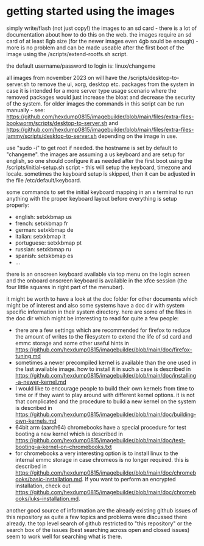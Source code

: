 # getting started using the images

simply write/flash (not just copy!) the images to an sd card - there is a lot
of documentation about how to do this on the web. the images require an sd
card of at least 8gb size (for the newer images even 4gb sould be enough) -
more is no problem and can be made useable after the first boot of the image
using the /scripts/extend-rootfs.sh script.

the default username/password to login is: linux/changeme

all images from november 2023 on will have the /scripts/desktop-to-server.sh
to remove the ui, xorg, desktop etc. packages from the system in case it is
intended for a more server type usage scenario where the removed packages
would just increase the bloat and decrease the security of the system. for
older images the commands in this script can be run manually - see:
https://github.com/hexdump0815/imagebuilder/blob/main/files/extra-files-bookworm/scripts/desktop-to-server.sh
and
https://github.com/hexdump0815/imagebuilder/blob/main/files/extra-files-jammy/scripts/desktop-to-server.sh
depending on the image in use.

use "sudo -i" to get root if needed. the hostname is set by default to
"changeme". the images are assuming a us keyboard and are setup for english,
so one should configure it as needed after the first boot using the
/scripts/initial-setup.sh script - this will setup the keyboard, timezone and
locale. sometimes the keyboard setup is skipped, then it can be adjusted in
the file /etc/default/keyboard.

some commands to set the initial keyboard mapping in an x terminal to run
anything with the proper keyboard layout before everything is setup properly:

* english: setxkbmap us
* french: setxkbmap fr
* german: setxkbmap de
* italian: setxkbmap it
* portuguese: setxkbmap pt
* russian: setxkbmap ru
* spanish: setxkbmap es
* ...

there is an onscreen keyboard available via top menu on the login screen and
the onboard onscreen keyboard is available in the xfce session (the four
little squares in right part of the menubar).

it might be worth to have a look at the doc folder for other documents which
might be of interest and also some systems have a doc dir with system specific
information in their system directory. here are some of the files in the doc
dir which might be interesting to read for quite a few people:
- there are a few settings which are recommended for firefox to reduce the
  amount of writes to the filesystem to extend the life of sd card and emmc
storage and some other useful hints in
https://github.com/hexdump0815/imagebuilder/blob/main/doc/firefox-tuning.md
- sometimes a newer precompiled kernel is available than the one used in the
  last available image. how to install it in such a case is described in
https://github.com/hexdump0815/imagebuilder/blob/main/doc/installing-a-newer-kernel.md
- I would like to encourage people to build their own kernels from time to time
  or if they want to play around with different kernel options. it is not that
complicated and the procedure to build a new kernel on the system is described
in
https://github.com/hexdump0815/imagebuilder/blob/main/doc/building-own-kernels.md
- 64bit arm (aarch64) chromebooks have a special procedure for test booting a
  new kernel which is described in
https://github.com/hexdump0815/imagebuilder/blob/main/doc/test-booting-a-kernel-on-chromebooks.txt
- for chromebooks a very interesting option is to install linux to the internal
  emmc storage in case chromeos is no longer required. this is described in
https://github.com/hexdump0815/imagebuilder/blob/main/doc/chromebooks/basic-installation.md. If you want to perform an encrypted installation, check out https://github.com/hexdump0815/imagebuilder/blob/main/doc/chromebooks/luks-installation.md.

another good source of information are the already existing github issues of
this repository as quite a few topics and problems were discussed there
already. the top level search of github restricted to "this repository" or
the search box of the issues (best searching across open and closed issues)
seem to work well for searching what is there.
